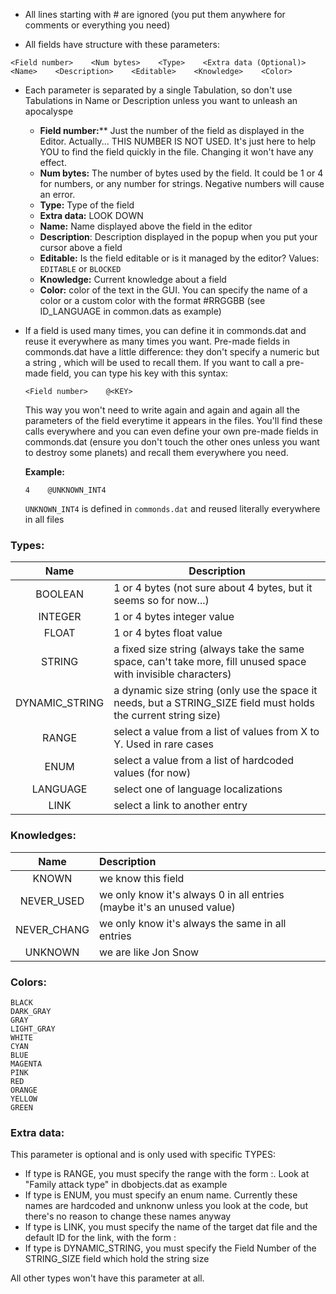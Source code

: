 - All lines starting with # are ignored (you put them anywhere for comments or everything you need)

- All fields have structure with these parameters:

`<Field number>    <Num bytes>    <Type>    <Extra data (Optional)>    <Name>    <Description>    <Editable>    <Knowledge>    <Color>`

- Each parameter is separated by a single Tabulation, so don't use Tabulations in Name or Description unless you want to unleash an apocalyspe
  
  - **Field number:**** Just the number of the field as displayed in the Editor. Actually... THIS NUMBER IS NOT USED. It's just here to help YOU to find the field quickly in the file. Changing it won't have any effect.
  - **Num bytes:** The number of bytes used by the field. It could be 1 or 4 for numbers, or any number for strings. Negative numbers will cause an error.
  - **Type:** Type of the field
  - **Extra data:** LOOK DOWN
  - **Name:** Name displayed above the field in the editor
  - **Description**: Description displayed in the popup when you put your cursor above a field
  - **Editable:** Is the field editable or is it managed by the editor? Values: `EDITABLE` or `BLOCKED`
  - **Knowledge:** Current knowledge about a field
  - **Color:** color of the text in the GUI. You can specify the name of a color or a custom color with the format #RRGGBB (see ID_LANGUAGE in common.dats as example)

- If a field is used many times, you can define it in commonds.dat and reuse it everywhere as many times you want.
  Pre-made fields in commonds.dat have a little difference: they don't specify a numeric <Field Number> but a string <KEY>, which will be used to recall them.
  If you want to call a pre-made field, you can type his key with this syntax:
  
  `<Field number>    @<KEY>`
  
  This way you won't need to write again and again and again all the parameters of the field everytime it appears in the files.
  You'll find these calls everywhere and you can even define your own pre-made fields in commonds.dat (ensure you don't touch the other ones unless you want to destroy some planets) and recall them everywhere you need.
  
  **Example:**
  
  `4    @UNKNOWN_INT4`
  
  `UNKNOWN_INT4` is defined in `commonds.dat` and reused literally everywhere in all files

### Types:

| Name           | Description                                                                                                     |
|:--------------:| --------------------------------------------------------------------------------------------------------------- |
| BOOLEAN        | 1 or 4 bytes (not sure about 4 bytes, but it seems so for now...)                                               |
| INTEGER        | 1 or 4 bytes integer value                                                                                      |
| FLOAT          | 1 or 4 bytes float value                                                                                        |
| STRING         | a fixed size string (always take the same space, can't take more, fill unused space with invisible characters)  |
| DYNAMIC_STRING | a dynamic size string (only use the space it needs, but a STRING_SIZE field must holds the current string size) |
| RANGE          | select a value from a list of values from X to Y. Used in rare cases                                            |
| ENUM           | select a value from a list of hardcoded values (for now)                                                        |
| LANGUAGE       | select one of language localizations                                                                            |
| LINK           | select a link to another entry                                                                                  |

### Knowledges:

| Name        | Description                                                            |
|:-----------:|:---------------------------------------------------------------------- |
| KNOWN       | we know this field                                                     |
| NEVER_USED  | we only know it's always 0 in all entries (maybe it's an unused value) |
| NEVER_CHANG | we only know it's always the same in all entries                       |
| UNKNOWN     | we are like Jon Snow                                                   |

### Colors:

    BLACK
    DARK_GRAY
    GRAY
    LIGHT_GRAY
    WHITE
    CYAN
    BLUE
    MAGENTA
    PINK
    RED
    ORANGE
    YELLOW
    GREEN

### Extra data:

This parameter is optional and is only used with specific TYPES:

- If type is RANGE, you must specify the range with the form <FROM>:<TO>. Look at "Family attack type" in dbobjects.dat as example
- If type is ENUM, you must specify an enum name. Currently these names are hardcoded and unknonw unless you look at the code, but there's no reason to change these names anyway
- If type is LINK, you must specify the name of the target dat file and the default ID for the link, with the form <FILENAME>:<DEFAULT ID>
- If type is DYNAMIC_STRING, you must specify the Field Number of the STRING_SIZE field which hold the string size

All other types won't have this parameter at all.
